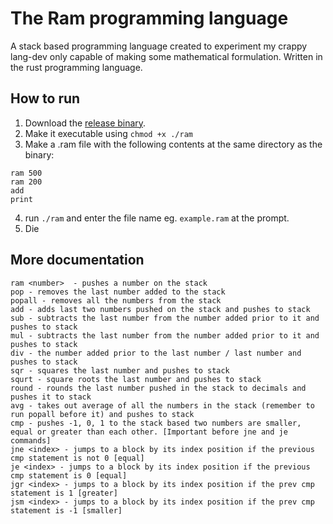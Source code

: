 # The Ram programming language
A stack based programming language created to experiment my crappy lang-dev only capable of making some mathematical formulation. Written in the rust programming language.

## How to run
1. Download the [release binary](https://github.com/ujjwal-kr/ram/releases/download/v1.1/ram).
2. Make it executable using `chmod +x ./ram`
3. Make a .ram file with the following contents at the same directory as the binary:

```
ram 500
ram 200
add
print
```

4. run `./ram` and enter the file name eg. `example.ram` at the prompt.
5. Die

## More documentation

```
ram <number>  - pushes a number on the stack
pop - removes the last number added to the stack
popall - removes all the numbers from the stack
add - adds last two numbers pushed on the stack and pushes to stack
sub - subtracts the last number from the number added prior to it and pushes to stack
mul - subtracts the last number from the number added prior to it and pushes to stack
div - the number added prior to the last number / last number and pushes to stack
sqr - squares the last number and pushes to stack
squrt - square roots the last number and pushes to stack
round - rounds the last number pushed in the stack to decimals and pushes it to stack
avg - takes out average of all the numbers in the stack (remember to run popall before it) and pushes to stack
cmp - pushes -1, 0, 1 to the stack based two numbers are smaller, equal or greater than each other. [Important before jne and je commands]
jne <index> - jumps to a block by its index position if the previous cmp statement is not 0 [equal]
je <index> - jumps to a block by its index position if the previous cmp statement is 0 [equal]
jgr <index> - jumps to a block by its index position if the prev cmp statement is 1 [greater]
jsm <index> - jumps to a block by its index position if the prev cmp statement is -1 [smaller]
```
